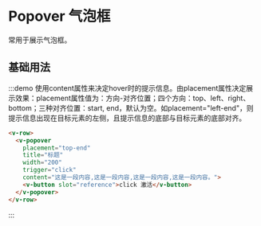 # Popover 气泡框

常用于展示气泡框。

## 基础用法

:::demo 使用content属性来决定hover时的提示信息。由placement属性决定展示效果：placement属性值为：方向-对齐位置；四个方向：top、left、right、bottom；三种对齐位置：start, end，默认为空。如placement="left-end"，则提示信息出现在目标元素的左侧，且提示信息的底部与目标元素的底部对齐。

```html
<v-row>
  <v-popover
    placement="top-end"
    title="标题"
    width="200"
    trigger="click"
    content="这是一段内容,这是一段内容,这是一段内容,这是一段内容。">
    <v-button slot="reference">click 激活</v-button>
  </v-popover>
</v-row>
```
:::

<script>
  import Row from '@/components/row';
  import Popover from '@/components/popover';
  import Button from '@/components/button';

  export default {
    components: {
      VRow: Row,
      VPopover: Popover,
      VButton: Button,
    },
  };
</script>
<style lang="scss" scoped>
</style>